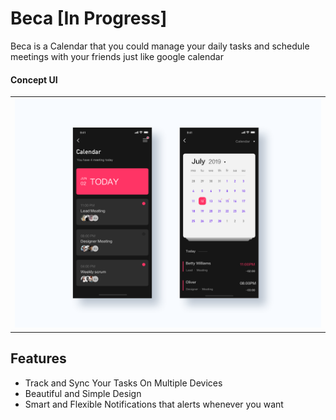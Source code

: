 # Beca [In Progress]

Beca is a Calendar that you could manage your daily tasks and schedule meetings with your friends just like google calendar 

#### Concept UI

<table>
  <tr><td><img src = "assets/screenshots/concept.png"></td></tr>
 </table>

 ## Features

 <ul>
  <li>Track and Sync Your Tasks On Multiple Devices</li>
  <li>Beautiful and Simple Design</li>
  <li>Smart and Flexible Notifications that alerts whenever you want</li>
 </ul>
